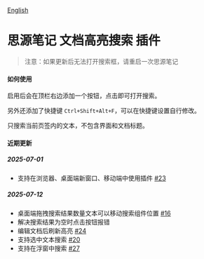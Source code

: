 [English](https://github.com/TCOTC/siyuan-plugin-hsr-mdzz2048-fork/blob/main/README.md)

# 思源笔记 文档高亮搜索 插件

> 注意：如果更新后无法打开搜索框，请重启一次思源笔记

#### 如何使用

启用后会在顶栏右边添加一个按钮，点击即可打开搜索。

另外还添加了快捷键 `Ctrl+Shift+Alt+F`，可以在快捷键设置自行修改。

只搜索当前页签内的文本，不包含界面和文档标题。

#### 近期更新

##### 2025-07-01

- 支持在浏览器、桌面端新窗口、移动端中使用插件 [#23](https://github.com/TCOTC/siyuan-plugin-hsr-mdzz2048-fork/issues/23)

##### 2025-07-12

- 桌面端拖拽搜索结果数量文本可以移动搜索组件位置 [#16](https://github.com/TCOTC/siyuan-plugin-hsr-mdzz2048-fork/issues/16)
- 解决搜索结果为空时点击按钮报错
- 编辑文档后刷新高亮 [#24](https://github.com/TCOTC/siyuan-plugin-hsr-mdzz2048-fork/issues/24)
- 支持选中文本搜索 [#20](https://github.com/TCOTC/siyuan-plugin-hsr-mdzz2048-fork/issues/20)
- 支持在浮窗中搜索 [#27](https://github.com/TCOTC/siyuan-plugin-hsr-mdzz2048-fork/issues/27)